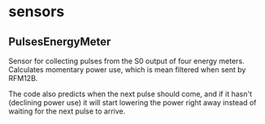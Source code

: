 sensors
=======

PulsesEnergyMeter
-----------------

Sensor for collecting pulses from the S0 output of four energy meters.
Calculates momentary power use, which is mean filtered when sent by
RFM12B.

The code also predicts when the next pulse should come, and if it hasn't
(declining power use) it will start lowering the power right away
instead of waiting for the next pulse to arrive.
